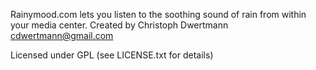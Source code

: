Rainymood.com lets you listen to the soothing sound of rain from within your media center.
Created by Christoph Dwertmann <cdwertmann@gmail.com>

Licensed under GPL (see LICENSE.txt for details)
